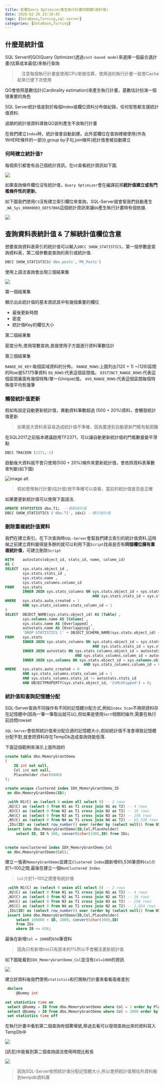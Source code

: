 ```yaml
---
title: 影響Query Optimizer產生執行計畫的關鍵(統計值)
date: 2020-02-26 23:10:43
tags: [DataBase,Turning,sql-server]
categories: [DataBase,Turning]
---
```


## 什麼是統計值

SQL Server的QO(Query Optimizer)透過`cost-based model`來選擇一個最合適計畫(估算成本最低)來執行查詢

>　注意每個執行計畫是使用CPU來做估算，使用過的執行計畫一般會Cache起來已便下次使用

QO會依照基數估計(Cardinality estimation)來產生執行計畫，基數估計扮演一個很重要的角色

SQL Server統計值是對於每個Index或欄位資料分布做紀錄，任何型態都支援統計值資料.

過期的統計值資料導致QO誤判產生不良執行計畫

在我們建立`Index`時，統計值會自動創建。此外當欄位在查詢裡被使用(作為WHERE條件的一部分,group by子句,join條件)統計值會被自動建立

### 何時建立統計值?

每個索引都會有自己個統計資訊，在`UI`查看統計資訊如下圖.

![](https://i.imgur.com/7TiCaUh.png)

如果查詢條件欄位沒有統計值，`Query Optimizer`會在編譯前將**統計值建立或有門檻條件性的更新**。

如下圖我們使用`C3`沒有建立索引欄位來查詢，SQL-Server就會幫我們自動產生`_WA_Sys_00000003_6EF57B66`這個統計資訊來讓`QO`產生執行計畫時有個依據.

![](https://i.imgur.com/WYcY8VW.png)

## 查詢資料表統計值 & 了解統計值欄位含意

想要查詢資料表索引的統計值可以輸入`DBCC SHOW_STATISTICS`，第一個參數是查詢資料表，第二個參數是查詢的索引或統計值.

```sql
DBCC SHOW_STATISTICS('dbo.posts','PK_Posts')
```

使用上語法查詢會出現三個結果集

![](https://i.imgur.com/0IKcsNG.png)

第一個結果集

顯示出此統計值的基本資訊其中有幾個重要的欄位

* 最後更新時間
* 密度
* 統計值Key的欄位大小

第二個結果集

密度分布,使用常數查詢,直接使用子方圖進行資料筆數估計

第三個結果集

`RANGE_HI_KEY`:每個區域資料的分佈。
`RANGE_ROWS`:上圖列出(120 + 1) ~(126)區間的Row是57.175筆資料
`EQ_ROWS`:代表這個區間值。
`DISTINCT_RANGE_ROWS`:代表這個區間裏面有幾個特殊/單一(Unique)值。
`AVG_RANGE_ROWS`:代表這個區間每個特殊值平均有幾筆

### 觸發統計值更新

假如有設定自動更新統計值，異動資料筆數超過 (500 + 20%)資料，會觸發統計值更新

> 如果是大資料表容易造成統計值不準確，因為要達到自動更新門檻有點困難

在SQL2017之前版本建議啟用TF2371，可以讓自動更新統計值的門檻數量變平滑點

```sql
DBCC TRACEON (2371,-1)
```

啟動後大資料就不會只使用(500 + 20%)條件來更新統計值，會依照資料表筆數來判斷(如下圖)

![image alt](https://www.virtual-dba.com/media/sql-server-chart.jpg)

> 假如使用執行計畫(估計值)很不準確可以查看，當前的統計值是否是正確

如果要更新統計值可以使用下面語法.

```sql
UPDATE STATISTICS dbo.T1;  --更新統計值
DBCC SHOW_STATISTICS ('dbo.T1', idx1) --顯示統計值
```

### 刪除重複統計值資料

我們在建立索引，在下次查詢時`SQL-Server`會幫我們建立索引的統計值資料,這時候之前建立資料變得是多餘的就可以利用下面`Script`找尋是否有**同個欄位擁有重複統計值**，可建立刪除`Script`

```sql
WITH    autostats(object_id, stats_id, name, column_id)
AS (
SELECT  sys.stats.object_id ,
        sys.stats.stats_id ,
        sys.stats.name ,
        sys.stats_columns.column_id
FROM    sys.stats
        INNER JOIN sys.stats_columns ON sys.stats.object_id = sys.stats_columns.object_id
                                        AND sys.stats.stats_id = sys.stats_columns.stats_id
WHERE   sys.stats.auto_created = 1
        AND sys.stats_columns.stats_column_id = 1
)
SELECT  OBJECT_NAME(sys.stats.object_id) AS [Table] ,
		sys.columns.name AS [Column] ,
		sys.stats.name AS [Overlapped] ,
		autostats.name AS [Overlapping] ,
		'DROP STATISTICS [' + OBJECT_SCHEMA_NAME(sys.stats.object_id) + '].[' + OBJECT_NAME(sys.stats.object_id) + '].[' + autostats.name + ']'
FROM    sys.stats
		INNER JOIN sys.stats_columns ON sys.stats.object_id = sys.stats_columns.object_id
										AND sys.stats.stats_id = sys.stats_columns.stats_id
		INNER JOIN autostats ON sys.stats_columns.object_id = autostats.object_id
								AND sys.stats_columns.column_id = autostats.column_id
		INNER JOIN sys.columns ON sys.stats.object_id = sys.columns.object_id
									AND sys.stats_columns.column_id = sys.columns.column_id
WHERE   sys.stats.auto_created = 0
		AND sys.stats_columns.stats_column_id = 1
		AND sys.stats_columns.stats_id != autostats.stats_id
		AND OBJECTPROPERTY(sys.stats.object_id, 'IsMsShipped') = 0;
```

### 統計值和查詢記憶體分配

SQL-Server查詢不同操作有不同的記憶體分配方式,例如`Index Scan`不用把資料存在記憶體中(因為一筆一筆取出就可以),但如果是使用`Sort`相關的操作,需要在執行前訪問rowset

`SQL-Server`會依照統計值來分配合適的記憶體大小,假如統計值不准會導致記憶體分配不對,就會把資料存在TempDb造成查詢效能低落.

下面這個範例來演示上面所說的

```sql
create table dbo.MemoryGrantDemo 
( 
    ID int not null, 
    Col int not null, 
    Placeholder char(8000) 
); 
 
create unique clustered index IDX_MemoryGrantDemo_ID 
 on dbo.MemoryGrantDemo(ID); 

 ;with N1(C) as (select 0 union all select 0) -- 2 rows 
 ,N2(C) as (select 0 from N1 as T1 cross join N1 as T2) -- 4 rows 
 ,N3(C) as (select 0 from N2 as T1 cross join N2 as T2) -- 16 rows 
 ,N4(C) as (select 0 from N3 as T1 cross join N3 as T2) -- 256 rows 
 ,N5(C) as (select 0 from N4 as T1 cross join N4 as T2) -- 65,536 rows 
 ,IDs(ID) as (select row_number() over (order by (select null)) from N5) 
 insert into dbo.MemoryGrantDemo(ID,Col,Placeholder) 
     select ID, ID % 100, convert(char(100),ID) from IDs; 
 
 
create nonclustered index IDX_MemoryGrantDemo_Col 
 on dbo.MemoryGrantDemo(Col); 
```

建立一張表`MemoryGrantDemo`並建立`Clustered Index`跟新增65,536筆資料`Col`介於1~100之間,最後在建立一個`NonClustered Index`

> `Col`介於1~100之間會有統計值


```sql
 ;with N1(C) as (select 0 union all select 0) -- 2 rows 
 ,N2(C) as (select 0 from N1 as T1 cross join N1 as T2) -- 4 rows 
 ,N3(C) as (select 0 from N2 as T1 cross join N2 as T2) -- 16 rows 
 ,N4(C) as (select 0 from N3 as T1 cross join N3 as T2) -- 256 rows 
 ,N5(C) as (select 0 from N4 as T1 cross join N2 as T2) -- 1,024 rows 
 ,IDs(ID) as (select row_number() over (order by (select null)) from N5) 
 insert into dbo.MemoryGrantDemo(ID,Col,Placeholder) 
     select 100000 + ID, 1000, convert(char(100),ID) 
     from IDs 
     where ID <= 656;
```

最後在新增`Col = 1000`的`656`筆資料

> 因為只有新增`656`只有原本的1%所以不會觸法更新統計值


如下圖能看到`IDX_MemoryGrantDemo_Col`並沒有`Col=1000`的資訊

![](https://i.imgur.com/FTykGu7.png)


建立好資料後我們使用`statistics`和打開執行計畫來看看兩者差別

```sql
 declare 
     @Dummy int 
 
set statistics time on 
 select @Dummy = ID from dbo.MemoryGrantDemo where Col = 1 order by Placeholder; 
 select @Dummy = ID from dbo.MemoryGrantDemo where Col = 1000 order by Placeholder; 
 set statistics time off 
```

在執行計畫中看到第二個查詢有個驚嘆號,移過去看可以發現查詢出來的資料寫入TempDb中

![](https://i.imgur.com/fTAZq1T.png)

[訊息]中能看到第二個查詢語法使用時間比較長

![](https://i.imgur.com/Pjk1vTs.png)

> 因為SQL-Server依照統計值分配記憶體大小,所以會把統計值預估外資料搬到tempdb資料庫